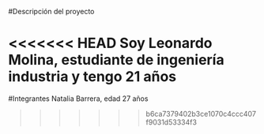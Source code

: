 #Descripción del proyecto

<<<<<<< HEAD
Soy Leonardo Molina, estudiante de ingeniería industria y tengo 21 años 
=======
#Integrantes
Natalia Barrera, edad 27 años
>>>>>>> b6ca7379402b3ce1070c4ccc407f9031d53334f3

